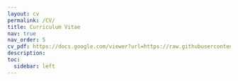 ```yaml
---
layout: cv
permalink: /CV/
title: Curriculum Vitae
nav: true
nav_order: 5
cv_pdf: https://docs.google.com/viewer?url=https://raw.githubusercontent.com/slowes/saralowes.com/main/lowes_cv.pdf
description:
toc:
  sidebar: left
---
```

